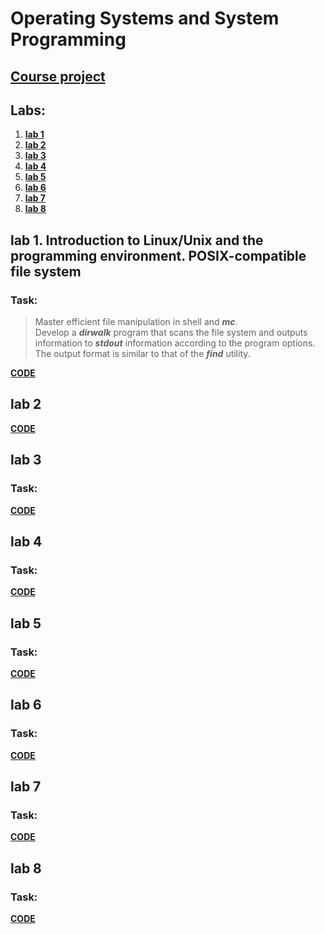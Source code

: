 # Operating Systems and System Programming

## **[Course project](https://github.com/amor0009/BSUIR/tree/2a3a7017dfc71d88d84775382c6a4ce619350b59/osisp/LUKYANOV_OSISP_prj_2024)**

## Labs:
1. **[lab 1](https://github.com/amor0009/BSUIR/tree/2a3a7017dfc71d88d84775382c6a4ce619350b59/osisp/lab1)**
2. **[lab 2](https://github.com/amor0009/BSUIR/tree/b287b24cc9fac4a58cabbac2769aa0cf473a07de/osisp/lab2)**
3. **[lab 3](https://github.com/amor0009/BSUIR/tree/20f0615638f9ad7a288fdffb4d7785e65e18fdd8/osisp/lab3)**
4. **[lab 4](https://github.com/amor0009/BSUIR/tree/fed5da45ff8282d7fded7cf133140f4cb6da3058/osisp/lab4)**
5. **[lab 5](https://github.com/amor0009/BSUIR/tree/e015a7b9355f48277509498485ff70b2b6d955b1/osisp/lab5)**
6. **[lab 6](https://github.com/amor0009/BSUIR/tree/3fa8c4b5ae3a46e997718c1d8dc82dae1607303a/%D0%9E%D0%A1%D0%B8%D0%A1%D0%9F/lab6)**
7. **[lab 7](https://github.com/amor0009/BSUIR/tree/3fa8c4b5ae3a46e997718c1d8dc82dae1607303a/%D0%9E%D0%A1%D0%B8%D0%A1%D0%9F/lab7)**
8. **[lab 8](https://github.com/amor0009/BSUIR/tree/3fa8c4b5ae3a46e997718c1d8dc82dae1607303a/%D0%9E%D0%A1%D0%B8%D0%A1%D0%9F/lab8)**

## lab 1. Introduction to Linux/Unix and the programming environment. POSIX-compatible file system
### Task: 
> Master efficient file manipulation in shell and ***mc***.<br>
> Develop a ***dirwalk*** program that scans the file system and outputs information to ***stdout*** information according to the program options.<br>
> The output format is similar to that of the ***find*** utility.<br>

**[CODE](https://github.com/amor0009/BSUIR/tree/3fa8c4b5ae3a46e997718c1d8dc82dae1607303a/%D0%9E%D0%A1%D0%B8%D0%A1%D0%9F/lab1)**

## lab 2 


**[CODE](https://github.com/amor0009/BSUIR/tree/3fa8c4b5ae3a46e997718c1d8dc82dae1607303a/%D0%9E%D0%A1%D0%B8%D0%A1%D0%9F/lab2)**

## lab 3 
### Task: 


**[CODE](https://github.com/amor0009/BSUIR/tree/3fa8c4b5ae3a46e997718c1d8dc82dae1607303a/%D0%9E%D0%A1%D0%B8%D0%A1%D0%9F/lab3)**

## lab 4 
### Task: 


**[CODE](https://github.com/amor0009/BSUIR/tree/3fa8c4b5ae3a46e997718c1d8dc82dae1607303a/%D0%9E%D0%A1%D0%B8%D0%A1%D0%9F/lab4)**

## lab 5 
### Task: 


**[CODE](https://github.com/amor0009/BSUIR/tree/3fa8c4b5ae3a46e997718c1d8dc82dae1607303a/%D0%9E%D0%A1%D0%B8%D0%A1%D0%9F/lab5)**

## lab 6 
### Task: 


**[CODE](https://github.com/amor0009/BSUIR/tree/3fa8c4b5ae3a46e997718c1d8dc82dae1607303a/%D0%9E%D0%A1%D0%B8%D0%A1%D0%9F/lab6)**

## lab 7 
### Task: 


**[CODE](https://github.com/amor0009/BSUIR/tree/3fa8c4b5ae3a46e997718c1d8dc82dae1607303a/%D0%9E%D0%A1%D0%B8%D0%A1%D0%9F/lab7)**

## lab 8 
### Task: 


**[CODE](https://github.com/amor0009/BSUIR/tree/3fa8c4b5ae3a46e997718c1d8dc82dae1607303a/%D0%9E%D0%A1%D0%B8%D0%A1%D0%9F/lab8)**

